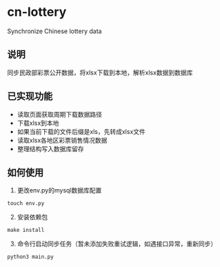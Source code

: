 # cn-lottery
Synchronize Chinese lottery data

## 说明

同步民政部彩票公开数据，将xlsx下载到本地，解析xlsx数据到数据库


## 已实现功能

* 读取页面获取周期下载数据路径
* 下载xlsx到本地
* 如果当前下载的文件后缀是xls，先转成xlsx文件
* 读取xlsx各地区彩票销售情况数据
* 整理结构写入数据库留存


## 如何使用

1. 更改env.py的mysql数据库配置

```
touch env.py
```

2. 安装依赖包

```
make install
```

3. 命令行启动同步任务（暂未添加失败重试逻辑，如遇接口异常，重新同步）

```
python3 main.py
```
